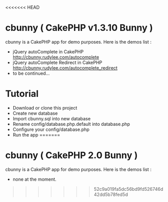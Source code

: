 <<<<<<< HEAD
# cbunny ( CakePHP v1.3.10 Bunny ) #

cbunny is a CakePHP app for demo purposes. Here is the demos list :

* jQuery autoComplete in CakePHP http://cbunny.rudylee.com/autocomplete
* jQuery autoComplete Redirect in CakePHP http://cbunny.rudylee.com/autocomplete_redirect
* to be continued...

# Tutorial #
* Download or clone this project
* Create new database
* Import cbunny.sql into new database
* Rename config/database.php.default into database.php
* Configure your config/database.php
* Run the app
=======
# cbunny ( CakePHP 2.0 Bunny ) #

cbunny is a CakePHP app for demo purposes. Here is the demos list :

* none at the moment.
>>>>>>> 52c9a019fa5dc56bd9fd526746d42dd5b78fed5d
